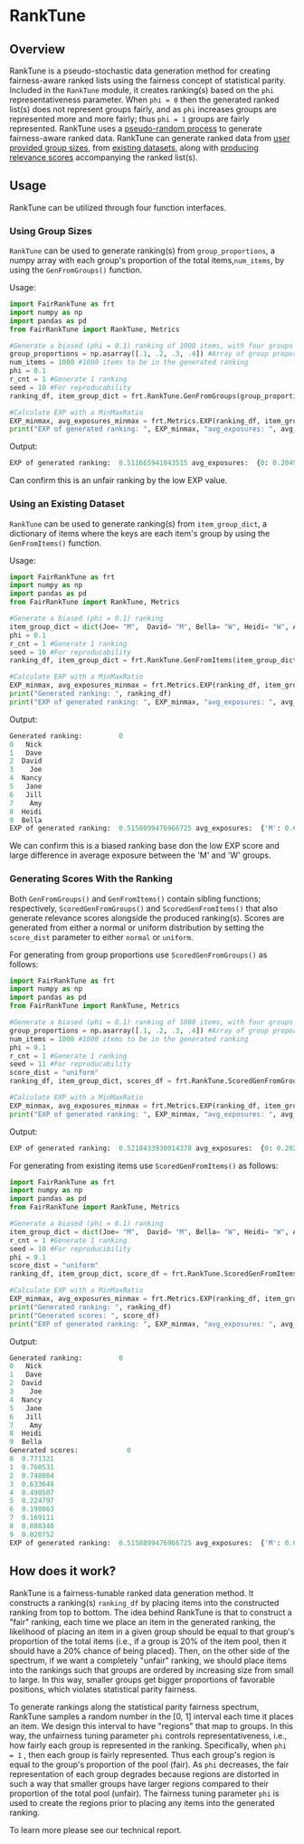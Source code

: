 # RankTune

## Overview
RankTune is a pseudo-stochastic data generation method for creating fairness-aware ranked lists using the fairness concept of statistical parity. Included in the ```RankTune``` module, it creates ranking(s) based on the ```phi``` representativeness parameter. When ```phi = 0``` then the generated ranked list(s) does not represent groups fairly, and as ```phi``` increases groups are represented more and more fairly; thus ```phi = 1``` groups are fairly represented. RankTune uses a [pseudo-random process](#how-does-it-work) to generate fairness-aware ranked data. RankTune can generate ranked data from [user provided group sizes](#using-group-sizes), from [existing datasets](#using-an-existing-dataset), along with [producing relevance scores](#generating-scores-with-the-ranking) accompanying the ranked list(s). 

## Usage
RankTune can be utilized through four function interfaces.
### Using Group Sizes
```RankTune``` can be used to generate ranking(s) from ```group_proportions```, a numpy array with each group's proportion of the total items,```num_items```, by using the ```GenFromGroups()``` function.

Usage:
```python title="GenFromGroups() function" hl_lines="12"
import FairRankTune as frt
import numpy as np
import pandas as pd
from FairRankTune import RankTune, Metrics

#Generate a biased (phi = 0.1) ranking of 1000 items, with four groups of 100, 200, 300, and 400 items each.
group_proportions = np.asarray([.1, .2, .3, .4]) #Array of group proportions
num_items = 1000 #1000 items to be in the generated ranking
phi = 0.1
r_cnt = 1 #Generate 1 ranking
seed = 10 #For reproducability
ranking_df, item_group_dict = frt.RankTune.GenFromGroups(group_proportions, num_items, phi, r_cnt, seed)

#Calculate EXP with a MinMaxRatio
EXP_minmax, avg_exposures_minmax = frt.Metrics.EXP(ranking_df, item_group_dict, 'MinMaxRatio')
print("EXP of generated ranking: ", EXP_minmax, "avg_exposures: ", avg_exposures_minmax)
```

Output:
```python
EXP of generated ranking:  0.511665941043515 avg_exposures:  {0: 0.20498798214669187, 1: 0.13126425437156242, 2: 0.11461912123646827, 3: 0.10488536878769836}
```
Can confirm this is an unfair ranking by the low EXP value.

### Using an Existing Dataset

```RankTune``` can be used to generate ranking(s) from ```item_group_dict```, a dictionary of items where the keys are each item's group by using the ```GenFromItems()``` function.

Usage:
```python title="GenFromItems() function" hl_lines="11"
import FairRankTune as frt
import numpy as np
import pandas as pd
from FairRankTune import RankTune, Metrics

#Generate a biased (phi = 0.1) ranking
item_group_dict = dict(Joe= "M",  David= "M", Bella= "W", Heidi= "W", Amy = "W", Jill= "W", Jane= "W", Dave= "M", Nancy= "W", Nick= "M")
phi = 0.1
r_cnt = 1 #Generate 1 ranking
seed = 10 #For reproducability
ranking_df, item_group_dict = frt.RankTune.GenFromItems(item_group_dict, phi, r_cnt, seed)

#Calculate EXP with a MinMaxRatio
EXP_minmax, avg_exposures_minmax = frt.Metrics.EXP(ranking_df, item_group_dict, 'MinMaxRatio')
print("Generated ranking: ", ranking_df)
print("EXP of generated ranking: ", EXP_minmax, "avg_exposures: ", avg_exposures_minmax)
```

Output:
```python
Generated ranking:         0
0   Nick
1   Dave
2  David
3    Joe
4  Nancy
5   Jane
6   Jill
7    Amy
8  Heidi
9  Bella
EXP of generated ranking:  0.5158099476966725 avg_exposures:  {'M': 0.6404015779112127, 'W': 0.33032550440724917}
```
We can confirm this is a biased ranking base don the low EXP score and large difference in average exposure between the 'M' and 'W' groups.

### Generating Scores With the Ranking

Both ```GenFromGroups()``` and ```GenFromItems()``` contain sibling functions; respectively, ```ScoredGenFromGroups()``` and ```ScoredGenFromItems()``` that also generate relevance scores alongside the produced ranking(s). Scores are generated from either a normal or uniform distribution by setting the ```score_dist``` parameter to either ```normal``` or ```uniform```.


For generating from group proportions use ```ScoredGenFromGroups()``` as follows:

```python title="ScoredGenFromGroups() function" hl_lines="13"
import FairRankTune as frt
import numpy as np
import pandas as pd
from FairRankTune import RankTune, Metrics

#Generate a biased (phi = 0.1) ranking of 1000 items, with four groups of 100, 200, 300, and 400 items each.
group_proportions = np.asarray([.1, .2, .3, .4]) #Array of group proportions
num_items = 1000 #1000 items to be in the generated ranking
phi = 0.1
r_cnt = 1 #Generate 1 ranking
seed = 11 #For reproducability
score_dist = "uniform"
ranking_df, item_group_dict, scores_df = frt.RankTune.ScoredGenFromGroups(group_proportions, num_items, phi, r_cnt, score_dist, seed)

#Calculate EXP with a MinMaxRatio
EXP_minmax, avg_exposures_minmax = frt.Metrics.EXP(ranking_df, item_group_dict, 'MinMaxRatio')
print("EXP of generated ranking: ", EXP_minmax, "avg_exposures: ", avg_exposures_minmax)
```


Output:
```python
EXP of generated ranking:  0.5218433930014378 avg_exposures:  {0: 0.20212221456603452, 1: 0.13273063123258025, 2: 0.11380909457280128, 3: 0.10547614225010409}
```

For generating from existing items use ```ScoredGenFromItems()``` as follows:


```python title="ScoredGenFromGroups() function" hl_lines="12"
import FairRankTune as frt
import numpy as np
import pandas as pd
from FairRankTune import RankTune, Metrics

#Generate a biased (phi = 0.1) ranking
item_group_dict = dict(Joe= "M",  David= "M", Bella= "W", Heidi= "W", Amy = "W", Jill= "W", Jane= "W", Dave= "M", Nancy= "W", Nick= "M")
r_cnt = 1 #Generate 1 ranking
seed = 10 #For reproducibility
phi = 0.1
score_dist = "uniform"
ranking_df, item_group_dict, score_df = frt.RankTune.ScoredGenFromItems(item_group_dict, phi, r_cnt, score_dist,seed)

#Calculate EXP with a MinMaxRatio
EXP_minmax, avg_exposures_minmax = frt.Metrics.EXP(ranking_df, item_group_dict, 'MinMaxRatio')
print("Generated ranking: ", ranking_df)
print("Generated scores: ", score_df)
print("EXP of generated ranking: ", EXP_minmax, "avg_exposures: ", avg_exposures_minmax)
```

Output:
```python
Generated ranking:         0
0   Nick
1   Dave
2  David
3    Joe
4  Nancy
5   Jane
6   Jill
7    Amy
8  Heidi
9  Bella
Generated scores:            0
0  0.771321
1  0.760531
2  0.748804
3  0.633648
4  0.498507
5  0.224797
6  0.198063
7  0.169111
8  0.088340
9  0.020752
EXP of generated ranking:  0.5158099476966725 avg_exposures:  {'M': 0.6404015779112127, 'W': 0.33032550440724917}
```

## How does it work?

RankTune is a fairness-tunable  ranked data generation method. It constructs a ranking(s) ```ranking_df``` by placing items into the constructed ranking from top to bottom. The idea behind RankTune is that to construct a "fair" ranking, each time we place an item in the generated ranking, the likelihood of placing an item in a given group should be equal to that group's proportion of the total items (i.e., if a group is 20% of the item pool, then it should have a 20% chance of being placed). Then, on the other side of the spectrum, if we want a completely "unfair" ranking, we should place items into the rankings such that groups are ordered by increasing size from small to large. In this way, smaller groups  get bigger proportions of favorable positions, which violates statistical parity fairness. 

To generate rankings along the statistical parity fairness spectrum, RankTune samples a random number in the [0, 1] interval each time it places an item. We design this interval to have "regions" that map to groups. In this way, the unfairness tuning parameter ```phi``` controls representativeness, i.e.,  how fairly each group is represented in the ranking. Specifically, when ```phi = 1``` , then  each group is fairly represented. Thus each group's region is equal to the group's proportion of the pool (fair). As ```phi``` decreases, the fair representation of each group degrades because regions are distorted in such a way that smaller groups have larger regions compared to their proportion of the total pool (unfair). The fairness tuning parameter ```phi``` is used to create the regions prior to placing any items into the generated ranking.

To learn more please see our technical report. 